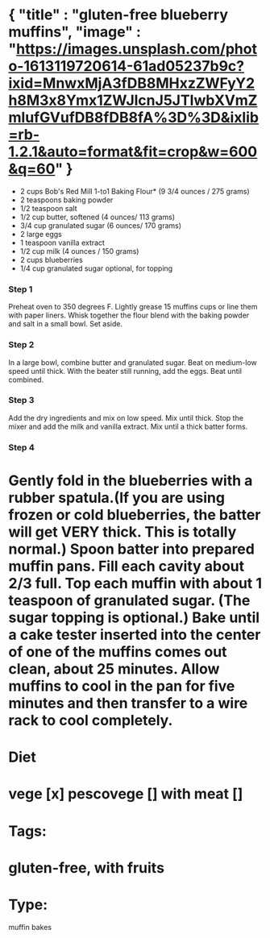 {
    "title" : "gluten-free blueberry muffins",
    "image" : "https://images.unsplash.com/photo-1613119720614-61ad05237b9c?ixid=MnwxMjA3fDB8MHxzZWFyY2h8M3x8Ymx1ZWJlcnJ5JTIwbXVmZmlufGVufDB8fDB8fA%3D%3D&ixlib=rb-1.2.1&auto=format&fit=crop&w=600&q=60"
}
===

- 2 cups Bob's Red Mill 1-to1 Baking Flour* (9 3/4 ounces / 275 grams)
- 2 teaspoons baking powder
- 1/2 teaspoon salt
- 1/2 cup butter, softened (4 ounces/ 113 grams)
- 3/4 cup granulated sugar (6 ounces/ 170 grams)
- 2 large eggs
- 1 teaspoon vanilla extract
- 1/2 cup milk (4 ounces / 150 grams)
- 2 cups blueberries
- 1/4 cup granulated sugar optional, for topping

### Step 1
Preheat oven to 350 degrees F. Lightly grease 15 muffins cups or line them with paper liners.
Whisk together the flour blend with the baking powder and salt in a small bowl. Set aside.
### Step 2
In a large bowl, combine butter and granulated sugar. Beat on medium-low speed until thick. With the beater still running, add the eggs. Beat until combined.
### Step 3
Add the dry ingredients and mix on low speed. Mix until thick. Stop the mixer and add the milk and vanilla extract. Mix until a thick batter forms. 
### Step 4
Gently fold in the blueberries with a rubber spatula.(If you are using frozen or cold blueberries, the batter will get VERY thick. This is totally normal.)
Spoon batter into prepared muffin pans. Fill each cavity about 2/3 full. Top each muffin with about 1 teaspoon of granulated sugar. (The sugar topping is optional.)
Bake until a cake tester inserted into the center of one of the muffins comes out clean, about 25 minutes.
Allow muffins to cool in the pan for five minutes and then transfer to a wire rack to cool completely.
===
# Diet
vege        [x]
pescovege   []
with meat   []
===
# Tags: 
gluten-free, with fruits
===
# Type:
muffin bakes


